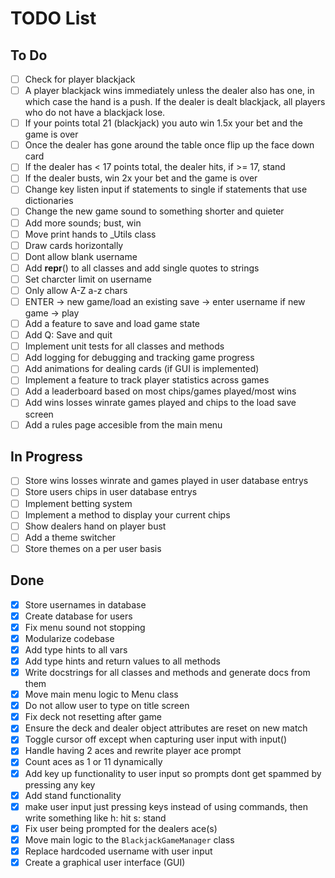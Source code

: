 # TODO List

## To Do

- [ ] Check for player blackjack
- [ ] A player blackjack wins immediately unless the dealer also has one, in which case the hand is a push. If the dealer is dealt blackjack, all players who do not have a blackjack lose.
- [ ] If your points total 21 (blackjack) you auto win 1.5x your bet and the game is over
- [ ] Once the dealer has gone around the table once flip up the face down card
- [ ] If the dealer has < 17 points total, the dealer hits, if >= 17, stand
- [ ] If the dealer busts, win 2x your bet and the game is over
- [ ] Change key listen input if statements to single if statements that use dictionaries
- [ ] Change the new game sound to something shorter and quieter
- [ ] Add more sounds; bust, win
- [ ] Move print hands to _Utils class
- [ ] Draw cards horizontally
- [ ] Dont allow blank username
- [ ] Add __repr__() to all classes and add single quotes to strings
- [ ] Set charcter limit on username
- [ ] Only allow A-Z a-z chars
- [ ] ENTER -> new game/load an existing save -> enter username if new game -> play
- [ ] Add a feature to save and load game state
- [ ] Add Q: Save and quit
- [ ] Implement unit tests for all classes and methods
- [ ] Add logging for debugging and tracking game progress
- [ ] Add animations for dealing cards (if GUI is implemented)
- [ ] Implement a feature to track player statistics across games
- [ ] Add a leaderboard based on most chips/games played/most wins
- [ ] Add wins losses winrate games played and chips to the load save screen
- [ ] Add a rules page accesible from the main menu

## In Progress

- [ ] Store wins losses winrate and games played in user database entrys
- [ ] Store users chips in user database entrys
- [ ] Implement betting system
- [ ] Implement a method to display your current chips
- [ ] Show dealers hand on player bust
- [ ] Add a theme switcher
- [ ] Store themes on a per user basis

## Done

- [x] Store usernames in database
- [x] Create database for users
- [x] Fix menu sound not stopping
- [x] Modularize codebase
- [x] Add type hints to all vars
- [x] Add type hints and return values to all methods
- [x] Write docstrings for all classes and methods and generate docs from them
- [x] Move main menu logic to Menu class
- [x] Do not allow user to type on title screen
- [x] Fix deck not resetting after game
- [x] Ensure the deck and dealer object attributes are reset on new match
- [x] Toggle cursor off except when capturing user input with input()
- [x] Handle having 2 aces and rewrite player ace prompt
- [x] Count aces as 1 or 11 dynamically
- [x] Add key up functionality to user input so prompts dont get spammed by pressing any key
- [x] Add stand functionality
- [x] make user input just pressing keys instead of using commands, then write something like h: hit s: stand
- [x] Fix user being prompted for the dealers ace(s)
- [x] Move main logic to the `BlackjackGameManager` class
- [x] Replace hardcoded username with user input
- [x] Create a graphical user interface (GUI)

